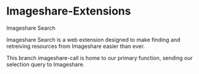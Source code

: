 # Imageshare-Extensions

Imageshare Search

Imageshare Search is a web extension designed to make finding and retreiving resources from Imageshare easier than ever.


This branch imageshare-call is home to our primary function, sending our
selection query to Imageshare.
